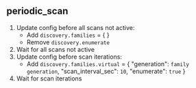 
## periodic_scan

1. Update config before all scans not active:
    * Add `discovery.families` = {  }
    * Remove `discovery.enumerate`
1. Wait for all scans not active
1. Update config before scan iterations:
    * Add `discovery.families.virtual` = { "generation": `family generation`, "scan_interval_sec": `10`, "enumerate": `true` }
1. Wait for scan iterations
